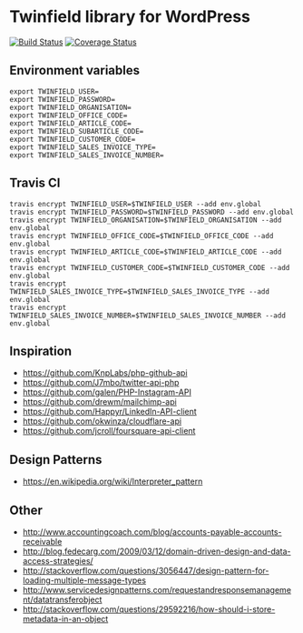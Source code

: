 # Twinfield library for WordPress

[![Build Status](https://travis-ci.org/wp-twinfield/twinfield.svg)](https://travis-ci.org/wp-twinfield/twinfield)
[![Coverage Status](https://coveralls.io/repos/wp-twinfield/twinfield/badge.svg?branch=develop&service=github)](https://coveralls.io/github/wp-twinfield/twinfield?branch=develop)

## Environment variables

```
export TWINFIELD_USER=
export TWINFIELD_PASSWORD=
export TWINFIELD_ORGANISATION=
export TWINFIELD_OFFICE_CODE=
export TWINFIELD_ARTICLE_CODE=
export TWINFIELD_SUBARTICLE_CODE=
export TWINFIELD_CUSTOMER_CODE=
export TWINFIELD_SALES_INVOICE_TYPE=
export TWINFIELD_SALES_INVOICE_NUMBER=
```


## Travis CI

```
travis encrypt TWINFIELD_USER=$TWINFIELD_USER --add env.global
travis encrypt TWINFIELD_PASSWORD=$TWINFIELD_PASSWORD --add env.global
travis encrypt TWINFIELD_ORGANISATION=$TWINFIELD_ORGANISATION --add env.global
travis encrypt TWINFIELD_OFFICE_CODE=$TWINFIELD_OFFICE_CODE --add env.global
travis encrypt TWINFIELD_ARTICLE_CODE=$TWINFIELD_ARTICLE_CODE --add env.global
travis encrypt TWINFIELD_CUSTOMER_CODE=$TWINFIELD_CUSTOMER_CODE --add env.global
travis encrypt TWINFIELD_SALES_INVOICE_TYPE=$TWINFIELD_SALES_INVOICE_TYPE --add env.global
travis encrypt TWINFIELD_SALES_INVOICE_NUMBER=$TWINFIELD_SALES_INVOICE_NUMBER --add env.global
```


## Inspiration

*	https://github.com/KnpLabs/php-github-api
*	https://github.com/J7mbo/twitter-api-php
*	https://github.com/galen/PHP-Instagram-API
*	https://github.com/drewm/mailchimp-api
*	https://github.com/Happyr/LinkedIn-API-client
*	https://github.com/okwinza/cloudflare-api
*	https://github.com/jcroll/foursquare-api-client


## Design Patterns

*	https://en.wikipedia.org/wiki/Interpreter_pattern


## Other

*	http://www.accountingcoach.com/blog/accounts-payable-accounts-receivable
*	http://blog.fedecarg.com/2009/03/12/domain-driven-design-and-data-access-strategies/
*	http://stackoverflow.com/questions/3056447/design-pattern-for-loading-multiple-message-types
*	http://www.servicedesignpatterns.com/requestandresponsemanagement/datatransferobject
*	http://stackoverflow.com/questions/29592216/how-should-i-store-metadata-in-an-object
